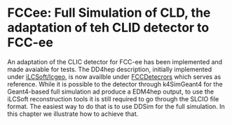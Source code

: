 
# FCCee: Full Simulation of CLD, the adaptation of teh CLID detector to FCC-ee

An adaptation of the CLIC detector for FCC-ee has been implemented and made avaiable for tests.
The DD4hep description, initially implemented under [iLCSoft/lcgeo](https://github.com/iLCSoft/lcgeo/tree/master/FCCee/compact), is now
availble under [FCCDetecrors]() which serves as reference.
While it is possible to the detector through k4SimGeant4 for the Geant4-based full simulation ad produce a EDM4hep output,
to use the iLCSoft reconstruction tools it is still required to go through the SLCIO file format.
The easiest way to do that is to use DDSim for the full simulation.
In this chapter we illustrate how to achieve that.


